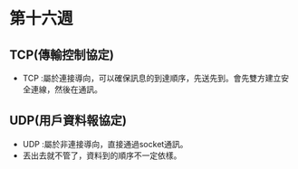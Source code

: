 # 第十六週
## TCP(傳輸控制協定)
* TCP :屬於連接導向，可以確保訊息的到達順序，先送先到。會先雙方建立安全連線，然後在通訊。
## UDP(用戶資料報協定)
* UDP :屬於非連接導向，直接通過socket通訊。
* 丟出去就不管了，資料到的順序不一定依樣。
